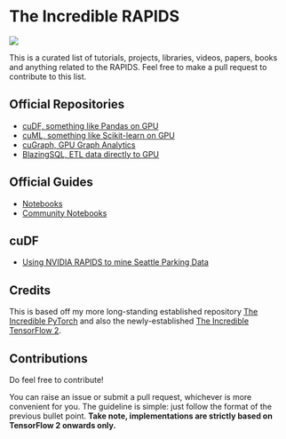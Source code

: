 # The Incredible RAPIDS

<img src="https://img.shields.io/badge/license-MIT-blue.svg"/>

This is a curated list of tutorials, projects, libraries, videos, papers, books and anything related to the RAPIDS. Feel free to make a pull request to contribute to this list.

## Official Repositories
- [cuDF, something like Pandas on GPU](https://github.com/rapidsai/cudf)
- [cuML, something like Scikit-learn on GPU](https://github.com/rapidsai/cuml)
- [cuGraph, GPU Graph Analytics](https://github.com/rapidsai/cugraph)
- [BlazingSQL, ETL data directly to GPU](https://github.com/BlazingDB/pyBlazing)

## Official Guides
- [Notebooks](https://github.com/rapidsai/notebooks)
- [Community Notebooks](https://github.com/rapidsai/notebooks-contrib)

## cuDF
- [Using NVIDIA RAPIDS to mine Seattle Parking Data](https://github.com/drabastomek/rapids-notebooks)

## Credits
This is based off my more long-standing established repository [The Incredible PyTorch](https://github.com/ritchieng/the-incredible-pytorch) and also the newly-established [The Incredible TensorFlow 2](https://github.com/ritchieng/the-incredible-tensorflow).


## Contributions
Do feel free to contribute!

You can raise an issue or submit a pull request, whichever is more convenient for you. The guideline is simple: just follow the format of the previous bullet point. **Take note, implementations are strictly based on TensorFlow 2 onwards only.**
